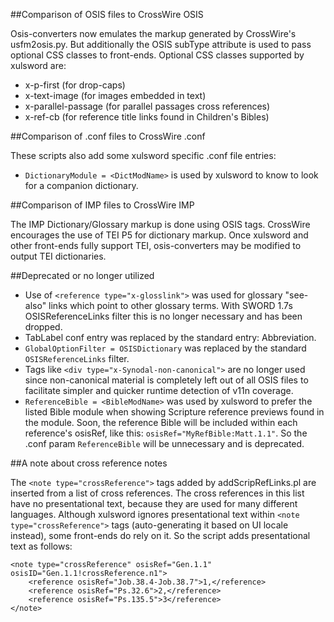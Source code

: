 ##Comparison of OSIS files to CrossWire OSIS

Osis-converters now emulates the markup generated by CrossWire's 
usfm2osis.py. But additionally the OSIS subType attribute is used to 
pass optional CSS classes to front-ends. Optional CSS classes supported 
by xulsword are:

* x-p-first (for drop-caps)
* x-text-image (for images embedded in text)
* x-parallel-passage (for parallel passages cross references)
* x-ref-cb (for reference title links found in Children's Bibles) 

##Comparison of .conf files to CrossWire .conf

These scripts also add some xulsword specific .conf file entries:

* `DictionaryModule = <DictModName>` is used by xulsword to know to look for 
a companion dictionary. 

##Comparison of IMP files to CrossWire IMP

The IMP Dictionary/Glossary markup is done using OSIS tags. CrossWire 
encourages the use of TEI P5 for dictionary markup. Once xulsword and 
other front-ends fully support TEI, osis-converters may be modified to 
output TEI dictionaries. 

##Deprecated or no longer utilized

* Use of `<reference type="x-glosslink">` was used for glossary 
"see-also" links which point to other glossary terms. With SWORD 1.7s 
OSISReferenceLinks filter this is no longer necessary and has been 
dropped.
* TabLabel conf entry was replaced by the standard entry: Abbreviation.
* `GlobalOptionFilter = OSISDictionary` was replaced by the standard 
`OSISReferenceLinks` filter.
* Tags like `<div type="x-Synodal-non-canonical">` are no longer used 
since non-canonical material is completely left out of all OSIS files 
to facilitate simpler and quicker runtime detection of v11n coverage.
* `ReferenceBible = <BibleModName>` was used by xulsword to prefer the 
listed Bible module when showing Scripture reference previews found in 
the module. Soon, the reference Bible will be included within each 
reference's osisRef, like this: `osisRef="MyRefBible:Matt.1.1"`. So the 
.conf param `ReferenceBible` will be unnecessary and is deprecated. 

##A note about cross reference notes

The `<note type="crossReference">` tags added by addScripRefLinks.pl are 
inserted from a list of cross references. The cross references in this 
list have no presentational text, because they are used for many 
different languages. Although xulsword ignores presentational text 
within `<note type="crossReference">` tags (auto-generating it based 
on UI locale instead), some front-ends do rely on it. So the script adds 
presentational text as follows:

    <note type="crossReference" osisRef="Gen.1.1" osisID="Gen.1.1!crossReference.n1">
        <reference osisRef="Job.38.4-Job.38.7">1,</reference>
        <reference osisRef="Ps.32.6">2,</reference>
        <reference osisRef="Ps.135.5">3</reference>
    </note>
